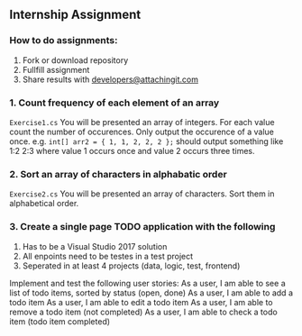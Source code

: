 Internship Assignment
---
### How to do assignments:
1. Fork or download repository
2. Fullfill assignment
3. Share results with <developers@attachingit.com>


### 1. Count frequency of each element of an array
`Exercise1.cs`
You will be presented an array of integers. For each value count the number of occurences. Only output the occurence of a value once.  e.g. `int[] arr2 = { 1, 1, 2, 2, 2 };` should output something like 1:2 2:3 where value 1 occurs once and value 2 occurs three times.

### 2. Sort an array of characters in alphabatic order
`Exercise2.cs`
You will be presented an array of characters. Sort them in alphabetical order.

### 3. Create a single page TODO application with the following
1. Has to be a Visual Studio 2017 solution
2. All enpoints need to be testes in a test project
3. Seperated in at least 4 projects (data, logic, test, frontend)

Implement and test the following user stories:
As a user, I am able to see a list of todo items, sorted by status (open, done)
As a user, I am able to add a todo item
As a user, I am able to edit a todo item
As a user, I am able to remove a todo item (not completed)
As a user, I am able to check a todo item (todo item completed)
